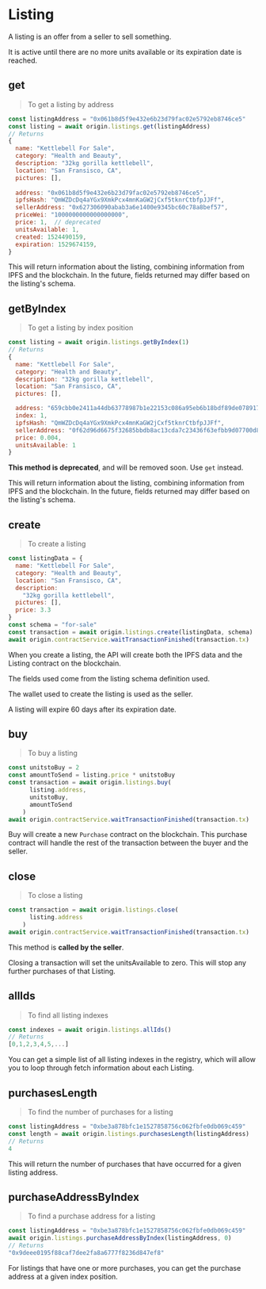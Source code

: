 # Listing

A listing is an offer from a seller to sell something.

It is active until there are no more units available or its expiration date is reached.

## get

> To get a listing by address

```javascript
const listingAddress = "0x061b8d5f9e432e6b23d79fac02e5792eb8746ce5"
const listing = await origin.listings.get(listingAddress)
// Returns 
{
  name: "Kettlebell For Sale",
  category: "Health and Beauty",
  description: "32kg gorilla kettlebell",
  location: "San Fransisco, CA",
  pictures: [],
  
  address: "0x061b8d5f9e432e6b23d79fac02e5792eb8746ce5",
  ipfsHash: "QmWZDcDq4aYGx9XmkPcx4mnKaGW2jCxf5tknrCtbfpJJFf",
  sellerAddress: "0x627306090abab3a6e1400e9345bc60c78a8bef57",
  priceWei: "1000000000000000000",
  price: 1,  // deprecated
  unitsAvailable: 1,
  created: 1524490159,
  expiration: 1529674159,
}
```

This will return information about the listing, combining information from IPFS and the blockchain. In the future, fields returned may differ based on the listing's schema.


## getByIndex

> To get a listing by index position

```javascript
const listing = await origin.listings.getByIndex(1)
// Returns 
{
  name: "Kettlebell For Sale",
  category: "Health and Beauty",
  description: "32kg gorilla kettlebell",
  location: "San Fransisco, CA",
  pictures: [],

  address: "659cbb0e2411a44db63778987b1e22153c086a95eb6b18bdf89de078917abc63",
  index: 1,
  ipfsHash: "QmWZDcDq4aYGx9XmkPcx4mnKaGW2jCxf5tknrCtbfpJJFf",
  sellerAddress: "0f62d96d6675f32685bbdb8ac13cda7c23436f63efbb9d07700d8669ff12b7c4",
  price: 0.004,
  unitsAvailable: 1
}
```


**This method is deprecated**, and will be removed soon.  Use `get` instead.

This will return information about the listing, combining information from IPFS and the blockchain. In the future, fields returned may differ based on the listing's schema.

## create

> To create a listing

```javascript
const listingData = {
  name: "Kettlebell For Sale",
  category: "Health and Beauty",
  location: "San Fransisco, CA",
  description:
    "32kg gorilla kettlebell",
  pictures: [],
  price: 3.3
}
const schema = "for-sale"
const transaction = await origin.listings.create(listingData, schema)
await origin.contractService.waitTransactionFinished(transaction.tx)
``` 

When you create a listing, the API will create both the IPFS data and the Listing contract on the blockchain.

The fields used come from the listing schema definition used.

The wallet used to create the listing is used as the seller.

A listing will expire 60 days after its expiration date.

## buy

> To buy a listing

```javascript
const unitstoBuy = 2
const amountToSend = listing.price * unitstoBuy
const transaction = await origin.listings.buy(
      listing.address,
      unitstoBuy,
      amountToSend
    )
await origin.contractService.waitTransactionFinished(transaction.tx)
```

Buy will create a new `Purchase` contract on the blockchain. This purchase contract will handle the rest of the transaction between the buyer and the seller.

## close

> To close a listing

```javascript
const transaction = await origin.listings.close(
      listing.address
    )
await origin.contractService.waitTransactionFinished(transaction.tx)
```

This method is **called by the seller**.

Closing a transaction will set the unitsAvailable to zero. This will stop any further purchases of that Listing.

## allIds

> To find all listing indexes

```javascript
const indexes = await origin.listings.allIds()
// Returns 
[0,1,2,3,4,5,...]
```

You can get a simple list of all listing indexes in the registry, which will allow you to loop through fetch information about each Listing.

## purchasesLength

> To find the number of purchases for a listing

```javascript
const listingAddress = "0xbe3a878bfc1e1527858756c062fbfe0db069c459"
const length = await origin.listings.purchasesLength(listingAddress)
// Returns 
4
```

This will return the number of purchases that have occurred for a given listing address.

## purchaseAddressByIndex

> To find a purchase address for a listing

```javascript
const listingAddress = "0xbe3a878bfc1e1527858756c062fbfe0db069c459"
await origin.listings.purchaseAddressByIndex(listingAddress, 0)
// Returns 
"0x9deee0195f88caf7dee2fa8a6777f8236d847ef8"
```

For listings that have one or more purchases, you can get the purchase address at a given index position.
